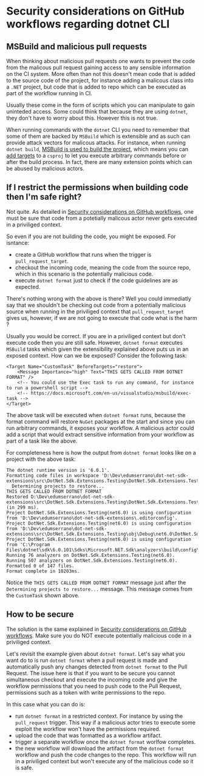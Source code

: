 # Security considerations on GitHub workflows regarding dotnet CLI

## MSBuild and malicious pull requests

When thinking about malicious pull requests one wants to prevent the code from the malicous pull request gaining access to any sensible information on the CI system. More often than not this doesn't mean code that is added to the source code of the project, for instance adding a malicous class into a `.NET` project, but code that is added to repo which can be executed as part of the workflow running in CI.

Usually these come in the form of scripts which you can manipulate to gain uninteded access. Some could think that because they are using `dotnet`, they don't have to worry about this. However this is not true.

When running commands with the `dotnet` CLI you need to remember that some of them are backed by `MSBuild` which is extensible and as such can provide attack vectors for malicous attacks. For instance, when running `dotnet build`, [MSBuild is used to build the project](https://docs.microsoft.com/en-us/dotnet/core/tools/dotnet-build#msbuild), which means you can [add targets](https://docs.microsoft.com/en-us/visualstudio/msbuild/how-to-extend-the-visual-studio-build-process) to a `csproj` to let you execute arbitrary commands before or after the build process. In fact, there are many extension points which can be abused by malicious actors.

## If I restrict the permissions when building code then I'm safe right?

Not quite. As detailed in [Security considerations on GitHub workflows](/docs/dev-notes/workflows/security-considerations.md), one must be sure that code from a potetially malicous actor never gets executed in a priviliged context.

So even if you are not building the code, you might be exposed. For isntance:

- create a GitHub workflow that runs when the trigger is `pull_request_target`.
- checkout the incoming code, meaning the code from the source repo, which in this scenario is the potentially malicious code.
- execute `dotnet format` just to check if the code guidelines are as expected.

There's nothing wrong with the above is there? Well you could immediatly say that we shouldn't be checking out code from a potentially malicious source when running in the priviliged context that `pull_request_target` gives us, however, if we are not going to execute that code what is the harm ?

Usually you would be correct. If you are in a priviliged context but don't execute code then you are still safe. However, `dotnet format` executes `MSBuild` tasks which given the extensibility explained above puts us in an exposed context. How can we be exposed? Consider the following task:

```
<Target Name="CustomTask" BeforeTargets="restore">
    <Message Importance="high" Text="THIS GETS CALLED FROM DOTNET FORMAT" />
    <!-- You could use the Exec task to run any command, for instance to run a powershell script -->
    <!-- https://docs.microsoft.com/en-us/visualstudio/msbuild/exec-task -->
</Target>
```

The above task will be executed when `dotnet format` runs, because the format command will restore `NuGet` packages at the start and since you can run arbitrary commands, it exposes your workflow. A malicious actor could add a script that would extract sensitive information from your workflow as part of a task like the above.

For completeness here is how the output from `dotnet format` looks like on a project with the above task:

```
The dotnet runtime version is '6.0.1'.
Formatting code files in workspace 'D:\Dev\edumserrano\dot-net-sdk-extensions\src\DotNet.Sdk.Extensions.Testing\DotNet.Sdk.Extensions.Testing.csproj'.
  Determining projects to restore...
THIS GETS CALLED FROM DOTNET FORMAT
Restored D:\Dev\edumserrano\dot-net-sdk-extensions\src\DotNet.Sdk.Extensions.Testing\DotNet.Sdk.Extensions.Testing.csproj (in 299 ms).
Project DotNet.Sdk.Extensions.Testing(net6.0) is using configuration from 'D:\Dev\edumserrano\dot-net-sdk-extensions\.editorconfig'.
Project DotNet.Sdk.Extensions.Testing(net6.0) is using configuration from 'D:\Dev\edumserrano\dot-net-sdk-extensions\src\DotNet.Sdk.Extensions.Testing\obj\Debug\net6.0\DotNet.Sdk.Extensions.Testing.GeneratedMSBuildEditorConfig.editorconfig'.
Project DotNet.Sdk.Extensions.Testing(net6.0) is using configuration from 'C:\Program Files\dotnet\sdk\6.0.101\Sdks\Microsoft.NET.Sdk\analyzers\build\config\analysislevel_6_all.editorconfig'.
Running 76 analyzers on DotNet.Sdk.Extensions.Testing(net6.0).
Running 507 analyzers on DotNet.Sdk.Extensions.Testing(net6.0).
Formatted 0 of 147 files.
Format complete in 10203ms.
```

Notice the `THIS GETS CALLED FROM DOTNET FORMAT` message just after the `Determining projects to restore...` message. This message comes from the `CustomTask` shown above.

## How to be secure

The solution is the same explained in [Security considerations on GitHub workflows](/docs/dev-notes/workflows/security-considerations.md#How-to-be-secure). Make sure you do NOT execute potentially malicious code in a priviliged context.

Let's revisit the example given about `dotnet format`. Let's say what you want do to is run `dotnet format` when a pull request is made and automatically push any changes detected from `dotnet format` to the Pull Request. The issue here is that if you want to be secure you cannot simultaneous checkout and execute the incoming code and give the workflow permissions that you need to push code to the Pull Request, permissions such as a token with write permissions to the repo.

In this case what you can do is:

- run `dotnet format` in a restricted context. For instance by using the `pull_request` trigger. This way if a malicious actor tries to execute some exploit the workflow won't have the permissions required.
- upload the code that was formatted as a workflow artifact.
- trigger a separate workflow once the `dotnet format` worlfow completes.
- the new workflow will download the artifact from the `dotnet format` workflow and push the code changes to the repo. This workflow will run in a priviliged context but won't execute any of the malicious code so it is safe.
